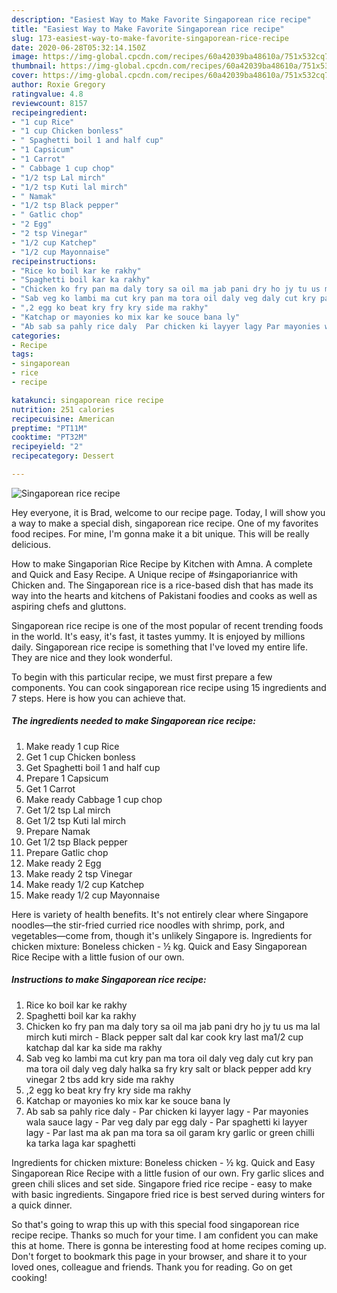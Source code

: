 ```yaml
---
description: "Easiest Way to Make Favorite Singaporean rice recipe"
title: "Easiest Way to Make Favorite Singaporean rice recipe"
slug: 173-easiest-way-to-make-favorite-singaporean-rice-recipe
date: 2020-06-28T05:32:14.150Z
image: https://img-global.cpcdn.com/recipes/60a42039ba48610a/751x532cq70/singaporean-rice-recipe-recipe-main-photo.jpg
thumbnail: https://img-global.cpcdn.com/recipes/60a42039ba48610a/751x532cq70/singaporean-rice-recipe-recipe-main-photo.jpg
cover: https://img-global.cpcdn.com/recipes/60a42039ba48610a/751x532cq70/singaporean-rice-recipe-recipe-main-photo.jpg
author: Roxie Gregory
ratingvalue: 4.8
reviewcount: 8157
recipeingredient:
- "1 cup Rice"
- "1 cup Chicken bonless"
- " Spaghetti boil 1 and half cup"
- "1 Capsicum"
- "1 Carrot"
- " Cabbage 1 cup chop"
- "1/2 tsp Lal mirch"
- "1/2 tsp Kuti lal mirch"
- " Namak"
- "1/2 tsp Black pepper"
- " Gatlic chop"
- "2 Egg"
- "2 tsp Vinegar"
- "1/2 cup Katchep"
- "1/2 cup Mayonnaise"
recipeinstructions:
- "Rice ko boil kar ke rakhy"
- "Spaghetti boil kar ka rakhy"
- "Chicken ko fry pan ma daly tory sa oil ma jab pani dry ho jy tu us ma lal mirch kuti mirch Black pepper salt dal kar cook kry last ma1/2 cup katchap dal kar ka side ma rakhy"
- "Sab veg ko lambi ma cut kry pan ma tora oil daly veg daly cut kry pan ma tora oil daly veg daly halka sa fry kry salt or black pepper add kry vinegar 2 tbs add kry side ma rakhy"
- ",2 egg ko beat kry fry kry side ma rakhy"
- "Katchap or mayonies ko mix kar ke souce bana ly"
- "Ab sab sa pahly rice daly  Par chicken ki layyer lagy Par mayonies wala sauce lagy Par veg daly par egg daly  Par spaghetti ki layyer lagy Par last ma ak pan ma tora sa oil garam kry garlic or green chilli ka tarka laga kar spaghetti"
categories:
- Recipe
tags:
- singaporean
- rice
- recipe

katakunci: singaporean rice recipe 
nutrition: 251 calories
recipecuisine: American
preptime: "PT11M"
cooktime: "PT32M"
recipeyield: "2"
recipecategory: Dessert

---
```



![Singaporean rice recipe](https://img-global.cpcdn.com/recipes/60a42039ba48610a/751x532cq70/singaporean-rice-recipe-recipe-main-photo.jpg)

Hey everyone, it is Brad, welcome to our recipe page. Today, I will show you a way to make a special dish, singaporean rice recipe. One of my favorites food recipes. For mine, I'm gonna make it a bit unique. This will be really delicious.

How to make Singaporian Rice Recipe by Kitchen with Amna. A complete and Quick and Easy Recipe. A Unique recipe of #singaporianrice with Chicken and. The Singaporean rice is a rice-based dish that has made its way into the hearts and kitchens of Pakistani foodies and cooks as well as aspiring chefs and gluttons.

Singaporean rice recipe is one of the most popular of recent trending foods in the world. It's easy, it's fast, it tastes yummy. It is enjoyed by millions daily. Singaporean rice recipe is something that I've loved my entire life. They are nice and they look wonderful.


To begin with this particular recipe, we must first prepare a few components. You can cook singaporean rice recipe using 15 ingredients and 7 steps. Here is how you can achieve that.

<!--inarticleads1-->

##### The ingredients needed to make Singaporean rice recipe:

1. Make ready 1 cup Rice
1. Get 1 cup Chicken bonless
1. Get  Spaghetti boil 1 and half cup
1. Prepare 1 Capsicum
1. Get 1 Carrot
1. Make ready  Cabbage 1 cup chop
1. Get 1/2 tsp Lal mirch
1. Get 1/2 tsp Kuti lal mirch
1. Prepare  Namak
1. Get 1/2 tsp Black pepper
1. Prepare  Gatlic chop
1. Make ready 2 Egg
1. Make ready 2 tsp Vinegar
1. Make ready 1/2 cup Katchep
1. Make ready 1/2 cup Mayonnaise


Here is variety of health benefits. It&#39;s not entirely clear where Singapore noodles—the stir-fried curried rice noodles with shrimp, pork, and vegetables—come from, though it&#39;s unlikely Singapore is. Ingredients for chicken mixture: Boneless chicken - ½ kg. Quick and Easy Singaporean Rice Recipe with a little fusion of our own. 

<!--inarticleads2-->

##### Instructions to make Singaporean rice recipe:

1. Rice ko boil kar ke rakhy
1. Spaghetti boil kar ka rakhy
1. Chicken ko fry pan ma daly tory sa oil ma jab pani dry ho jy tu us ma lal mirch kuti mirch - Black pepper salt dal kar cook kry last ma1/2 cup katchap dal kar ka side ma rakhy
1. Sab veg ko lambi ma cut kry pan ma tora oil daly veg daly cut kry pan ma tora oil daly veg daly halka sa fry kry salt or black pepper add kry vinegar 2 tbs add kry side ma rakhy
1. ,2 egg ko beat kry fry kry side ma rakhy
1. Katchap or mayonies ko mix kar ke souce bana ly
1. Ab sab sa pahly rice daly  - Par chicken ki layyer lagy - Par mayonies wala sauce lagy - Par veg daly par egg daly  - Par spaghetti ki layyer lagy - Par last ma ak pan ma tora sa oil garam kry garlic or green chilli ka tarka laga kar spaghetti


Ingredients for chicken mixture: Boneless chicken - ½ kg. Quick and Easy Singaporean Rice Recipe with a little fusion of our own. Fry garlic slices and green chili slices and set side. Singapore fried rice recipe - easy to make with basic ingredients. Singapore fried rice is best served during winters for a quick dinner. 

So that's going to wrap this up with this special food singaporean rice recipe recipe. Thanks so much for your time. I am confident you can make this at home. There is gonna be interesting food at home recipes coming up. Don't forget to bookmark this page in your browser, and share it to your loved ones, colleague and friends. Thank you for reading. Go on get cooking!
